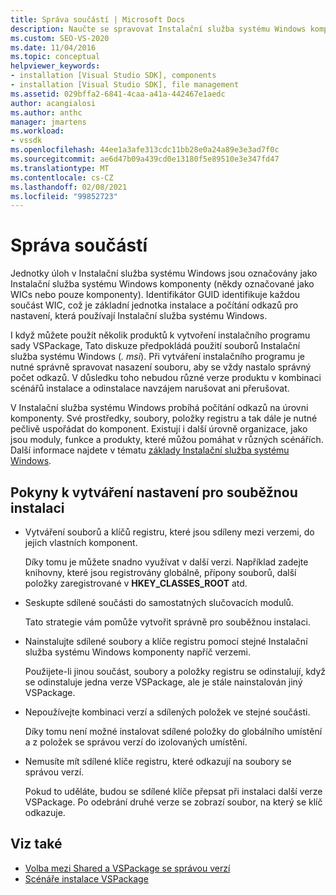 ```yaml
---
title: Správa součástí | Microsoft Docs
description: Naučte se spravovat Instalační služba systému Windows komponenty při vytváření instalačního programu sady VSPackage v aplikaci Visual Studio.
ms.custom: SEO-VS-2020
ms.date: 11/04/2016
ms.topic: conceptual
helpviewer_keywords:
- installation [Visual Studio SDK], components
- installation [Visual Studio SDK], file management
ms.assetid: 029bffa2-6841-4caa-a41a-442467e1aedc
author: acangialosi
ms.author: anthc
manager: jmartens
ms.workload:
- vssdk
ms.openlocfilehash: 44ee1a3afe313cdc11bb28e0a24a89e3e3ad7f0c
ms.sourcegitcommit: ae6d47b09a439cd0e13180f5e89510e3e347fd47
ms.translationtype: MT
ms.contentlocale: cs-CZ
ms.lasthandoff: 02/08/2021
ms.locfileid: "99852723"
---
```

# <a name="component-management"></a>Správa součástí
Jednotky úloh v Instalační služba systému Windows jsou označovány jako Instalační služba systému Windows komponenty (někdy označované jako WICs nebo pouze komponenty). Identifikátor GUID identifikuje každou součást WIC, což je základní jednotka instalace a počítání odkazů pro nastavení, která používají Instalační služba systému Windows.

 I když můžete použít několik produktů k vytvoření instalačního programu sady VSPackage, Tato diskuze předpokládá použití souborů Instalační služba systému Windows (*. msi*). Při vytváření instalačního programu je nutné správně spravovat nasazení souboru, aby se vždy nastalo správný počet odkazů. V důsledku toho nebudou různé verze produktu v kombinaci scénářů instalace a odinstalace navzájem narušovat ani přerušovat.

 V Instalační služba systému Windows probíhá počítání odkazů na úrovni komponenty. Své prostředky, soubory, položky registru a tak dále je nutné pečlivě uspořádat do komponent. Existují i další úrovně organizace, jako jsou moduly, funkce a produkty, které můžou pomáhat v různých scénářích. Další informace najdete v tématu [základy Instalační služba systému Windows](../../extensibility/internals/windows-installer-basics.md).

## <a name="guidelines-of-authoring-setup-for-side-by-side-installation"></a>Pokyny k vytváření nastavení pro souběžnou instalaci

- Vytváření souborů a klíčů registru, které jsou sdíleny mezi verzemi, do jejich vlastních komponent.

     Díky tomu je můžete snadno využívat v další verzi. Například zadejte knihovny, které jsou registrovány globálně, přípony souborů, další položky zaregistrované v **HKEY_CLASSES_ROOT** atd.

- Seskupte sdílené součásti do samostatných slučovacích modulů.

     Tato strategie vám pomůže vytvořit správně pro souběžnou instalaci.

- Nainstalujte sdílené soubory a klíče registru pomocí stejné Instalační služba systému Windows komponenty napříč verzemi.

     Použijete-li jinou součást, soubory a položky registru se odinstalují, když se odinstaluje jedna verze VSPackage, ale je stále nainstalován jiný VSPackage.

- Nepoužívejte kombinaci verzí a sdílených položek ve stejné součásti.

     Díky tomu není možné instalovat sdílené položky do globálního umístění a z položek se správou verzí do izolovaných umístění.

- Nemusíte mít sdílené klíče registru, které odkazují na soubory se správou verzí.

     Pokud to uděláte, budou se sdílené klíče přepsat při instalaci další verze VSPackage. Po odebrání druhé verze se zobrazí soubor, na který se klíč odkazuje.

## <a name="see-also"></a>Viz také
- [Volba mezi Shared a VSPackage se správou verzí](../../extensibility/choosing-between-shared-and-versioned-vspackages.md)
- [Scénáře instalace VSPackage](../../extensibility/internals/vspackage-setup-scenarios.md)
